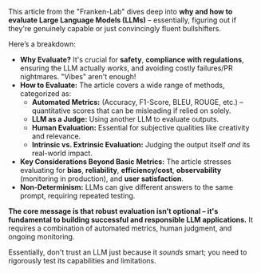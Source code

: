 This article from the "Franken-Lab" dives deep into **why and how to evaluate Large Language Models (LLMs)** – essentially, figuring out if they're genuinely capable or just convincingly fluent bullshifters. 

Here’s a breakdown:

* **Why Evaluate?** It's crucial for **safety**, **compliance with regulations**, ensuring the LLM actually *works*, and avoiding costly failures/PR nightmares. "Vibes" aren't enough!
* **How to Evaluate:** The article covers a wide range of methods, categorized as:
    * **Automated Metrics:** (Accuracy, F1-Score, BLEU, ROUGE, etc.) – quantitative scores that can be misleading if relied on solely.
    * **LLM as a Judge:** Using another LLM to evaluate outputs.
    * **Human Evaluation:** Essential for subjective qualities like creativity and relevance.
    * **Intrinsic vs. Extrinsic Evaluation:** Judging the output itself *and* its real-world impact.
* **Key Considerations Beyond Basic Metrics:**  The article stresses evaluating for **bias**, **reliability**, **efficiency/cost**, **observability** (monitoring in production), and **user satisfaction**. 
* **Non-Determinism:** LLMs can give different answers to the same prompt, requiring repeated testing.

**The core message is that robust evaluation isn’t optional – it's fundamental to building successful and responsible LLM applications.** It requires a combination of automated metrics, human judgment, and ongoing monitoring.



Essentially, don't trust an LLM just because it *sounds* smart; you need to rigorously test its capabilities and limitations.